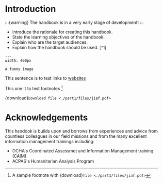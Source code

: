 # Introduction
:::{warning}
The handbook is in a very early stage of development!
:::

- Introduce the rationale for creating this handbook.
- State the learning objectives of the handbook.
- Explain who are the target audiences.
- Explain how the handbook should be used. [^1]


```{figure} part1/images/spirits.jpg
---
width: 400px
---
A funny image
```
This sentence is to test links to [websites](https://cccmcluster.org)

This one it to test footnotes [^myref]

{download}`Download file <./part1/files/jiaf.pdf>`



# Acknowledgements
This handook is builds upon and borrows from experiences and advice from countless colleagues in our field missions and from the many excellent information management trainings including:
- OCHA's Coordinated Assessmet and Information Management training (CAIM)
- ACPAS's Humanitarian Analysis Program




[^myref]: A sample footnote with {download}`file <./part1/files/jiaf.pdf>`
